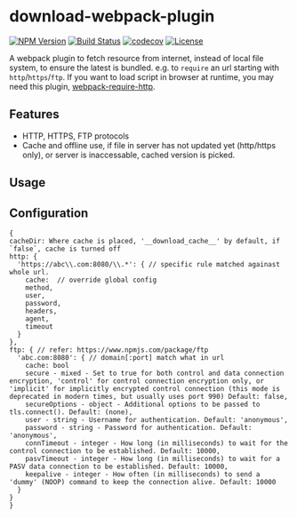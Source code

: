 # download-webpack-plugin

[![NPM Version](http://img.shields.io/npm/v/download-webpack-plugin.svg?style=flat)](https://www.npmjs.org/package/download-webpack-plugin)
[![Build Status](https://travis-ci.org/roneyrao/download-webpack-plugin.svg?branch=master)](https://travis-ci.org/roneyrao/download-webpack-plugin)
[![codecov](https://codecov.io/gh/roneyrao/download-webpack-plugin/branch/master/graph/badge.svg)](https://codecov.io/gh/roneyrao/download-webpack-plugin)
[![License](https://img.shields.io/badge/license-MIT-blue.svg)](https://raw.githubusercontent.com/roneyrao/download-webpack-plugin/master/LICENSE)

A webpack plugin to fetch resource from internet, instead of local file system, to ensure the latest is bundled. e.g. to `require` an url starting with `http`/`https`/`ftp`.
If you want to load script in browser at runtime, you may need this plugin, [webpack-require-http](https://github.com/darkty2009/webpack-require-http).

## Features

  * HTTP, HTTPS, FTP protocols
  * Cache and offline use, if file in server has not updated yet (http/https only), or server is inaccessable, cached version is picked.

## Usage 


## Configuration 

  ```
{
  cacheDir: Where cache is placed, '__download_cache__' by default, if `false`, cache is turned off
  http: {
    'https://abc\\.com:8080/\\.*': { // specific rule matched againast whole url.
      cache:  // override global config
      method,
      user,
      password,
      headers,
      agent,
      timeout
    }
  },
  ftp: { // refer: https://www.npmjs.com/package/ftp
    'abc.com:8080': { // domain[:port] match what in url
      cache: bool
      secure - mixed - Set to true for both control and data connection encryption, 'control' for control connection encryption only, or 'implicit' for implicitly encrypted control connection (this mode is deprecated in modern times, but usually uses port 990) Default: false,
      secureOptions - object - Additional options to be passed to tls.connect(). Default: (none),
      user - string - Username for authentication. Default: 'anonymous',
      password - string - Password for authentication. Default: 'anonymous',
      connTimeout - integer - How long (in milliseconds) to wait for the control connection to be established. Default: 10000,
      pasvTimeout - integer - How long (in milliseconds) to wait for a PASV data connection to be established. Default: 10000,
      keepalive - integer - How often (in milliseconds) to send a 'dummy' (NOOP) command to keep the connection alive. Default: 10000
    }
  }
}
  ```
